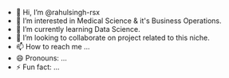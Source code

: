 - 👋 Hi, I’m @rahulsingh-rsx
- 👀 I’m interested in Medical Science & it's Business Operations.
- 🌱 I’m currently learning Data Science.
- 💞️ I’m looking to collaborate on project related to this niche.
- 📫 How to reach me ...
- 😄 Pronouns: ...
- ⚡ Fun fact: ...

<!---
rahulsingh-rsx/rahulsingh-rsx is a ✨ special ✨ repository because its `README.md` (this file) appears on your GitHub profile.
You can click the Preview link to take a look at your changes.
--->
